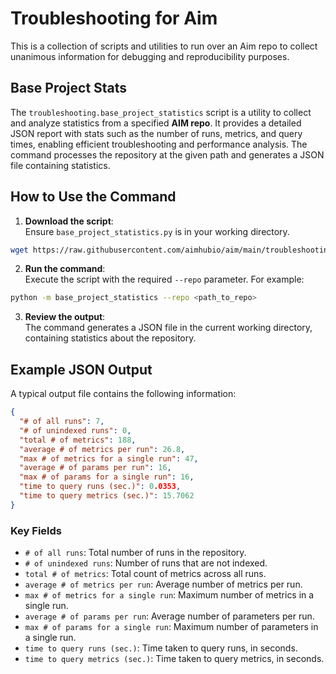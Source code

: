 # Troubleshooting for Aim

This is a collection of scripts and utilities to run over an Aim repo to collect unanimous information for debugging and reproducibility purposes.

## Base Project Stats

The `troubleshooting.base_project_statistics` script is a utility to collect and analyze statistics from a specified **AIM repo**.
It provides a detailed JSON report with stats such as the number of runs, metrics, and query times, enabling efficient troubleshooting and performance analysis.
The command processes the repository at the given path and generates a JSON file containing statistics.

## How to Use the Command

1. **Download the script**:  
   Ensure `base_project_statistics.py` is in your working directory.

```bash
wget https://raw.githubusercontent.com/aimhubio/aim/main/troubleshooting/base_project_statistics.py
```

2. **Run the command**:  
   Execute the script with the required `--repo` parameter. For example:

```bash
python -m base_project_statistics --repo <path_to_repo>
```

3. **Review the output**:  
   The command generates a JSON file in the current working directory, containing statistics about the repository.

## Example JSON Output

A typical output file contains the following information:

```json
{
  "# of all runs": 7,
  "# of unindexed runs": 0,
  "total # of metrics": 188,
  "average # of metrics per run": 26.8,
  "max # of metrics for a single run": 47,
  "average # of params per run": 16,
  "max # of params for a single run": 16,
  "time to query runs (sec.)": 0.0353,
  "time to query metrics (sec.)": 15.7062
}
```

### Key Fields

- `# of all runs`: Total number of runs in the repository.
- `# of unindexed runs`: Number of runs that are not indexed.
- `total # of metrics`: Total count of metrics across all runs.
- `average # of metrics per run`: Average number of metrics per run.
- `max # of metrics for a single run`: Maximum number of metrics in a single run.
- `average # of params per run`: Average number of parameters per run.
- `max # of params for a single run`: Maximum number of parameters in a single run.
- `time to query runs (sec.)`: Time taken to query runs, in seconds.
- `time to query metrics (sec.)`: Time taken to query metrics, in seconds.
